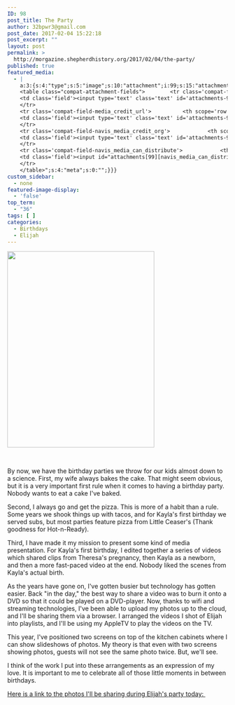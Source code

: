 ```yaml
---
ID: 98
post_title: The Party
author: 32bpwr3@gmail.com
post_date: 2017-02-04 15:22:18
post_excerpt: ""
layout: post
permalink: >
  http://morgazine.shepherdhistory.org/2017/02/04/the-party/
published: true
featured_media:
  - |
    a:3:{s:4:"type";s:5:"image";s:10:"attachment";i:99;s:15:"attachment_data";a:33:{s:2:"id";i:99;s:5:"title";s:8:"103_6667";s:8:"filename";s:12:"103_6667.jpg";s:3:"url";s:76:"http://morgazine.shepherdhistory.org/wp-content/uploads/2017/02/103_6667.jpg";s:4:"link";s:54:"http://morgazine.shepherdhistory.org/?attachment_id=99";s:3:"alt";s:0:"";s:6:"author";s:1:"1";s:11:"description";s:0:"";s:7:"caption";s:0:"";s:4:"name";s:8:"103_6667";s:6:"status";s:7:"inherit";s:10:"uploadedTo";i:98;s:4:"date";i:1486221689000;s:8:"modified";i:1486221689000;s:9:"menuOrder";i:0;s:4:"mime";s:10:"image/jpeg";s:4:"type";s:5:"image";s:7:"subtype";s:4:"jpeg";s:4:"icon";s:73:"http://morgazine.shepherdhistory.org/wp-includes/images/media/default.png";s:13:"dateFormatted";s:16:"February 4, 2017";s:6:"nonces";a:3:{s:6:"update";s:10:"298a352cc9";s:6:"delete";s:10:"477ea9e71b";s:4:"edit";s:10:"4224759a18";}s:8:"editLink";s:74:"http://morgazine.shepherdhistory.org/wp-admin/post.php?post=99&action=edit";s:4:"meta";b:0;s:10:"authorName";s:17:"32bpwr3@gmail.com";s:14:"uploadedToLink";s:74:"http://morgazine.shepherdhistory.org/wp-admin/post.php?post=98&action=edit";s:15:"uploadedToTitle";s:9:"The Party";s:15:"filesizeInBytes";i:1330672;s:21:"filesizeHumanReadable";s:4:"1 MB";s:6:"height";i:3264;s:5:"width";i:2448;s:11:"orientation";s:8:"portrait";s:5:"sizes";a:4:{s:9:"thumbnail";a:4:{s:6:"height";i:140;s:5:"width";i:140;s:3:"url";s:84:"http://morgazine.shepherdhistory.org/wp-content/uploads/2017/02/103_6667-140x140.jpg";s:11:"orientation";s:9:"landscape";}s:6:"medium";a:4:{s:6:"height";i:448;s:5:"width";i:336;s:3:"url";s:84:"http://morgazine.shepherdhistory.org/wp-content/uploads/2017/02/103_6667-336x448.jpg";s:11:"orientation";s:8:"portrait";}s:5:"large";a:4:{s:6:"height";i:1028;s:5:"width";i:771;s:3:"url";s:85:"http://morgazine.shepherdhistory.org/wp-content/uploads/2017/02/103_6667-771x1028.jpg";s:11:"orientation";s:8:"portrait";}s:4:"full";a:4:{s:3:"url";s:76:"http://morgazine.shepherdhistory.org/wp-content/uploads/2017/02/103_6667.jpg";s:6:"height";i:3264;s:5:"width";i:2448;s:11:"orientation";s:8:"portrait";}}s:6:"compat";a:2:{s:4:"item";s:1697:"<input type="hidden" name="attachments[99][menu_order]" value="0" /><p class="media-types media-types-required-info">Required fields are marked <span class="required">*</span></p>
    <table class="compat-attachment-fields">		<tr class='compat-field-media_credit'>			<th scope='row' class='label'><label for='attachments-99-media_credit'><span class='alignleft'>Credit</span><br class='clear' /></label></th>
    <td class='field'><input type='text' class='text' id='attachments-99-media_credit' name='attachments[99][media_credit]' value=''  /></td>
    </tr>
    <tr class='compat-field-media_credit_url'>			<th scope='row' class='label'><label for='attachments-99-media_credit_url'><span class='alignleft'>Credit URL</span><br class='clear' /></label></th>
    <td class='field'><input type='text' class='text' id='attachments-99-media_credit_url' name='attachments[99][media_credit_url]' value=''  /></td>
    </tr>
    <tr class='compat-field-navis_media_credit_org'>			<th scope='row' class='label'><label for='attachments-99-navis_media_credit_org'><span class='alignleft'>Organization</span><br class='clear' /></label></th>
    <td class='field'><input type='text' class='text' id='attachments-99-navis_media_credit_org' name='attachments[99][navis_media_credit_org]' value=''  /></td>
    </tr>
    <tr class='compat-field-navis_media_can_distribute'>			<th scope='row' class='label'><label for='attachments-99-navis_media_can_distribute'><span class='alignleft'>Can<br />distribute?</span><br class='clear' /></label></th>
    <td class='field'><input id="attachments[99][navis_media_can_distribute]" name="attachments[99][navis_media_can_distribute]" type="checkbox" value="1"  /></td>
    </tr>
    </table>";s:4:"meta";s:0:"";}}}
custom_sidebar:
  - none
featured-image-display:
  - 'false'
top_term:
  - "36"
tags: [ ]
categories:
  - Birthdays
  - Elijah
---
```

<p><img class="alignnone size-medium wp-image-99" src="http://morgazine.shepherdhistory.org/wp-content/uploads/2017/02/103_6667-336x448.jpg" alt="" width="336" height="448" /></p><p>&nbsp;</p><p>By now, we have the birthday parties we throw for our kids almost down to a science. First, my wife always bakes the cake. That might seem obvious, but it is a very important first rule when it comes to having a birthday party. Nobody wants to eat a cake I've baked.</p><p>Second, I always go and get the pizza. This is more of a habit than a rule. Some years we shook things up with tacos, and for Kayla's first birthday we served subs, but most parties feature pizza from Little Ceaser's (Thank goodness for Hot-n-Ready).</p><p>Third, I have made it my mission to present some kind of media presentation. For Kayla's first birthday, I edited together a series of videos which shared clips from Theresa's pregnancy, then Kayla as a newborn, and then a more fast-paced video at the end. Nobody liked the scenes from Kayla's actual birth.</p><p>As the years have gone on, I've gotten busier but technology has gotten easier. Back "in the day," the best way to share a video was to burn it onto a DVD so that it could be played on a DVD-player. Now, thanks to wifi and streaming technologies, I've been able to upload my photos up to the cloud, and I'll be sharing them via a browser. I arranged the videos I shot of Elijah into playlists, and I'll be using my AppleTV to play the videos on the TV.</p><p>This year, I've positioned two screens on top of the kitchen cabinets where I can show slideshows of photos. My theory is that even with two screens showing photos, guests will not see the same photo twice. But, we'll see.</p><p>I think of the work I put into these arrangements as an expression of my love. It is important to me to celebrate all of those little moments in between birthdays.</p><p><a href="https://goo.gl/photos/ZGmviUGCqDNA1x51A">Here is a link to the photos I'll be sharing during Elijah's party today: </a></p>